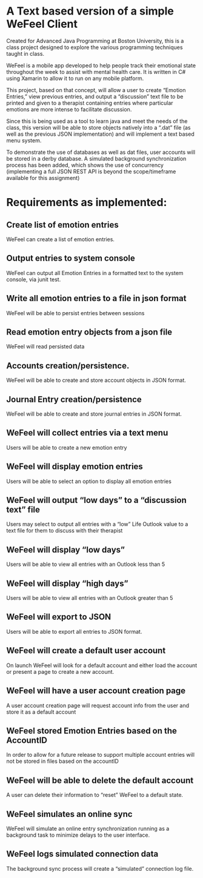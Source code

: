 # A Text based version of a simple WeFeel Client
Created for Advanced Java Programming at Boston University, this is a class project designed to explore the various programming techniques taught in class.

WeFeel is a mobile app developed to help people track their emotional state throughout the week to assist with mental health care. It is written in C# using Xamarin to allow it to run on any mobile platform.

This project, based on that concept, will allow a user to create “Emotion Entries,” view previous entries, and output a “discussion” text file to be printed and given to a therapist containing entries where particular emotions are more intense to facilitate discussion. 

Since this is being used as a tool to learn java and meet the needs of the class, this version will be able to store objects natively into a “.dat” file (as well as the previous JSON implementation) and will implement a text based menu system.

To demonstrate the use of databases as well as dat files, user accounts will be stored in a derby database. A simulated background synchronization process has been added, which shows the use of concurrency (implementing a full JSON REST API is beyond the scope/timeframe available for this assignment)

# Requirements as implemented:

## Create list of emotion entries
WeFeel can create a list of emotion entries.
## Output entries to system console
WeFeel can output all Emotion Entries in a formatted text to the system console, via junit test.
## Write all emotion entries to a file in json format
WeFeel will be able to persist entries between sessions 
## Read emotion entry objects from a json file 
WeFeel will read persisted data
## Accounts creation/persistence.
WeFeel will be able to create and store account objects in JSON format.
## Journal Entry creation/persistence 
WeFeel will be able to create and store journal entries in JSON format.
## WeFeel will collect entries via a text menu
Users will be able to create a new emotion entry 
## WeFeel will display emotion entries
Users will be able to select an option to display all emotion entries
## WeFeel will output “low days” to a “discussion text” file
Users may select to output all entries with a “low” Life Outlook value to a text file for them to discuss with their therapist 
## WeFeel will display “low days”
Users will be able to view all entries with an Outlook less than 5 
## WeFeel will display “high days”
Users will be able to view all entries with an Outlook greater than 5
## WeFeel will export to JSON
Users will be able to export all entries to JSON format.
## WeFeel will create a default user account
On launch WeFeel will look for a default account and either load the account or present a page to create a new account.
## WeFeel will have a user account creation page
A user account creation page will request account info from the user and store it as a default account
## WeFeel stored Emotion Entries based on the AccountID
In order to allow for a future release to support multiple account entries will not be stored in files based on the accountID
## WeFeel will be able to delete the default account
A user can delete their information to “reset” WeFeel to a default state.
## WeFeel simulates an online sync
WeFeel will simulate an online entry synchronization running as a background task to minimize delays to the user interface.
## WeFeel logs simulated connection data
The background sync process will create a “simulated” connection log file.

  


